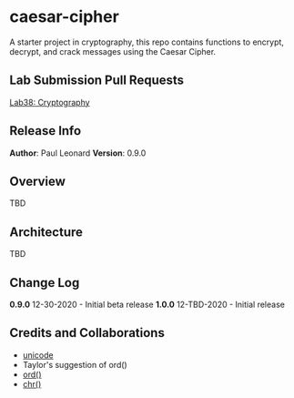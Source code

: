 # caesar-cipher
A starter project in cryptography, this repo contains functions to encrypt, decrypt, and crack messages using the Caesar Cipher.

## Lab Submission Pull Requests
[Lab38: Cryptography](https://github.com/paul-leonard/caesar-cipher/pull/1)

## Release Info
**Author**: Paul Leonard
**Version**: 0.9.0

## Overview
TBD

## Architecture
TBD

## Change Log
**0.9.0** 12-30-2020 - Initial beta release
**1.0.0** 12-TBD-2020 - Initial release

## Credits and Collaborations
- [unicode](https://en.wikipedia.org/wiki/List_of_Unicode_characters)
- Taylor's suggestion of ord()
- [ord()](https://www.geeksforgeeks.org/ord-function-python/)
- [chr()](https://stackoverflow.com/questions/29818519/what-is-the-opposite-of-pythons-ord-function#:~:text=For%20example%2C%20chr(97),i%20is%20outside%20that%20range.)
